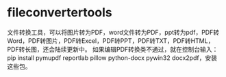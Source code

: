 # fileconvertertools
文件转换工具，可以将图片转为PDF，word文件转为PDF，ppt转为pdf，PDF转Word，PDF转图片，PDF转Excel，PDF转PPT，PDF转TXT，PDF转HTML，PDF转长图，还会陆续更新中。
如果编辑PDF转换类不通过，就在控制台输入：pip install pymupdf reportlab pillow python-docx pywin32 docx2pdf，安装这些包。
